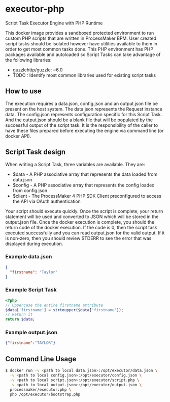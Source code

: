 # executor-php
Script Task Executor Engine with PHP Runtime

This docker image provides a sandboxed protected environment to run custom PHP scripts that are written in ProcessMaker BPM.
User created script tasks should be isolated however have utilities available to them in order to get most common tasks done. This 
PHP environment has PHP packages available and autoloaded so Script Tasks can take advantage of the following libraries:

- guzzlehttp/guzzle: ~6.0
- TODO : Identify most common libraries used for existing script tasks

## How to use
The execution requires a data.json, config.json and an output.json file be present on the host system. The data.json represents the 
Request instance data.  The config.json represents configuration specific for this Script Task. And the output.json should be a blank 
file that will be populated by the successful output of the script task. It is the responsibility of the caller to have these files 
prepared before executing the engine via command line (or docker API).

## Script Task design
When writing a Script Task, three variables are available.  They are:

- $data - A PHP associative array that represents the data loaded from data.json
- $config - A PHP associative array that represents the config loaded from config.json
- $client - The ProcessMaker 4 PHP SDK Client preconfigured to access the API via OAuth authentication

Your script should execute quickly. Once the script is complete, your return statement will be used and converted to JSON which
will be stored in the output.json file.  Once the docker execution is complete, you should the return code of the docker execution. 
If the code is 0, then the script task executed successfully and you can read output.json for the valid output.  If it is non-zero,
then you should review STDERR to see the error that was displayed during execution.

### Example data.json
```json
{
  "firstname": "Taylor"
}
```

### Example Script Task
```php
<?php
// Uppercase the entire firstname attribute
$data['firstname'] = strtoupper($data['firstname']);
// Return it
return $data;
```

### Example output.json
```json
{"firstname":"TAYLOR"}
```

## Command Line Usage
```bash
$ docker run -v <path to local data.json>:/opt/executor/data.json \
  -v <path to local config.json>:/opt/executor/config.json \
  -v <path to local script.json>:/opt/executor/script.php \
  -v <path to local output.json>:/opt/executor/output.json \
  processmaker/executor:php \
  php /opt/executor/bootstrap.php
```
